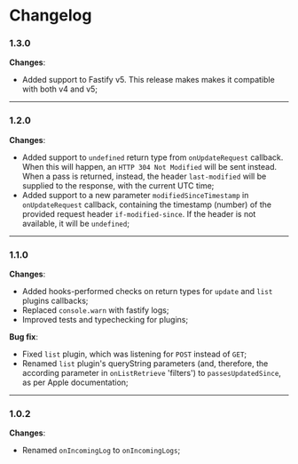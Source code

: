 # Changelog

### **1.3.0**

**Changes**:

- Added support to Fastify v5. This release makes makes it compatible with both v4 and v5;

---

### **1.2.0**

**Changes**:

- Added support to `undefined` return type from `onUpdateRequest` callback. When this will happen, an `HTTP 304 Not Modified` will be sent instead. When a pass is returned, instead, the header `last-modified` will be supplied to the response, with the current UTC time;
- Added support to a new parameter `modifiedSinceTimestamp` in `onUpdateRequest` callback, containing the timestamp (number) of the provided request header `if-modified-since`. If the header is not available, it will be `undefined`;

---

### **1.1.0**

**Changes**:

- Added hooks-performed checks on return types for `update` and `list` plugins callbacks;
- Replaced `console.warn` with fastify logs;
- Improved tests and typechecking for plugins;

**Bug fix**:

- Fixed `list` plugin, which was listening for `POST` instead of `GET`;
- Renamed `list` plugin's queryString parameters (and, therefore, the according parameter in `onListRetrieve` 'filters') to `passesUpdatedSince`, as per Apple documentation;

---

### **1.0.2**

**Changes**:

- Renamed `onIncomingLog` to `onIncomingLogs`;
